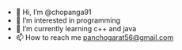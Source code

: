 - 👋 Hi, I’m @chopanga91
- 👀 I’m interested in programming
- 🌱 I’m currently learning c++ and java
- 📫 How to reach me panchogarat56@gmail.com

<!---
chopanga91/chopanga91 is a ✨ special ✨ repository because its `README.md` (this file) appears on your GitHub profile.
You can click the Preview link to take a look at your changes.
--->
